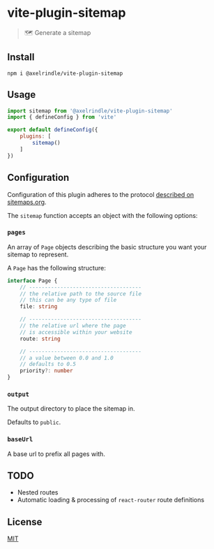# vite-plugin-sitemap

> 🗺 Generate a sitemap

## Install

```
npm i @axelrindle/vite-plugin-sitemap
```

## Usage

```js
import sitemap from '@axelrindle/vite-plugin-sitemap'
import { defineConfig } from 'vite'

export default defineConfig({
    plugins: [
        sitemap()
    ]
})
```

## Configuration

Configuration of this plugin adheres to the protocol [described on sitemaps.org](https://www.sitemaps.org/protocol.html).

The `sitemap` function accepts an object with the following options:

### `pages`

An array of `Page` objects describing the basic structure you want your
sitemap to represent.

A `Page` has the following structure:

```ts
interface Page {
    // ------------------------------------
    // the relative path to the source file
    // this can be any type of file
    file: string

    // ------------------------------------
    // the relative url where the page
    // is accessible within your website
    route: string

    // ------------------------------------
    // a value between 0.0 and 1.0
    // defaults to 0.5
    priority?: number
}
```

### `output`

The output directory to place the sitemap in.

Defaults to `public`.

### `baseUrl`

A base url to prefix all pages with.

## TODO

- Nested routes
- Automatic loading & processing of `react-router` route definitions

## License

[MIT](LICENSE)
